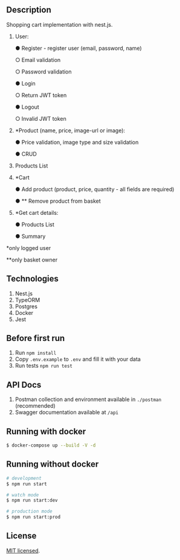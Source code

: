 ## Description

Shopping cart implementation with nest.js. 
1. User:
   
   ● Register - register user (email, password, name)
   
   ○ Email validation
   
   ○ Password validation
   
   ● Login
   
   ○ Return JWT token
   
   ● Logout
   
   ○ Invalid JWT token

2. *Product (name, price, image-url or image):
   
   ● Price validation, image type and size validation
   
   ● CRUD
3. Products List
4. *Cart
   
   ● Add product (product, price, quantity - all fields are required)
   
   ● ** Remove product from basket
5. *Get cart details:
    
   ● Products List
   
   ● Summary

*only logged user

**only basket owner

## Technologies
1. Nest.js
2. TypeORM
3. Postgres
4. Docker
5. Jest

## Before first run

1. Run `npm install`
2. Copy `.env.example` to `.env` and fill it with your data
3. Run tests `npm run test`

## API Docs

1. Postman collection and environment available in `./postman` (recommended)
2. Swagger documentation available at `/api`

## Running with docker

```bash
$ docker-compose up --build -V -d
```

## Running without docker

```bash
# development
$ npm run start

# watch mode
$ npm run start:dev

# production mode
$ npm run start:prod
```
## License

  [MIT licensed](LICENSE).
